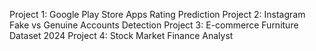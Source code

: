  Project 1: Google Play Store Apps Rating Prediction
 Project 2: Instagram Fake vs Genuine Accounts Detection
 Project 3: E-commerce Furniture Dataset 2024
 Project 4: Stock Market Finance Analyst
